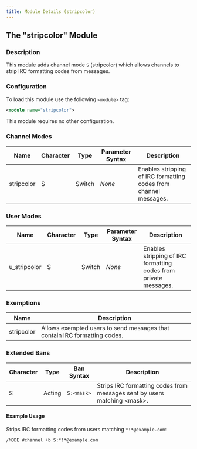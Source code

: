 ```yaml
---
title: Module Details (stripcolor)
---
```


## The "stripcolor" Module

### Description

This module adds channel mode `S` (stripcolor) which allows channels to strip IRC formatting codes from messages.

### Configuration

To load this module use the following `<module>` tag:

```xml
<module name="stripcolor">
```

This module requires no other configuration.

### Channel Modes

Name       | Character | Type   | Parameter Syntax | Description
---------- | --------- | ------ | ---------------- | -----------
stripcolor | S         | Switch | *None*           | Enables stripping of IRC formatting codes from channel messages.

### User Modes

Name         | Character | Type   | Parameter Syntax | Description
------------ | --------- | ------ | ---------------- | -----------
u_stripcolor | S         | Switch | *None*           | Enables stripping of IRC formatting codes from private messages.

### Exemptions

Name       | Description
---------- | -----------
stripcolor | Allows exempted users to send messages that contain IRC formatting codes.

### Extended Bans

Character | Type   | Ban Syntax | Description
--------- | ------ | ---------- | -----------
S         | Acting | `S:<mask>` | Strips IRC formatting codes from messages sent by users matching &lt;mask&gt;.

#### Example Usage

Strips IRC formatting codes from users matching `*!*@example.com`:

```plaintext
/MODE #channel +b S:*!*@example.com
```
